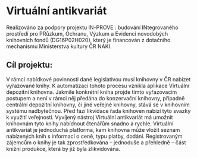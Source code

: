 # Virtuální antikvariát  

Realizováno za podpory projektu IN-PROVE : budování INtegrovaného prostředí pro PRůzkum,
Ochranu, Výzkum a Evidenci novodobých knihovních fondů (DG16P02H020), který je financován
z dotačního mechanismu Ministerstva kultury ČR NAKI.  

## Cíl projektu:

V rámci nabídkové povinnosti dané legislativou musí knihovny v ČR nabízet
vyřazované knihy. K automatizaci tohoto procesu vznikla aplikace Virtuální depozitní
knihovna. Jakmile konkrétní kniha projde tímto vyřazovacím postupem a není v rámci
něj předána do konzervační knihovny, případně centrální depozitní knihovny, či jiné
veřejné knihovny, stává se v knihovním systému nadbytečnou. Před fází likvidace
řada knihoven nabízí tyto svazky k využití veřejnosti. Vyvíjený nástroj Virtuální
antikvariát má umožnit knihovnám tyto knihy nabídnout čtenářům snadno a rychle.
Virtuální antikvariát je jednoduchá platforma, kam knihovna může vložit seznam
nabízených knih s informací o ceně, typu platby, dodání. Registrovaným zájemcům o
knihy je tak zprostředkována – jednoduše a přehledně – část knižní produkce, která
by již byla zlikvidována.

